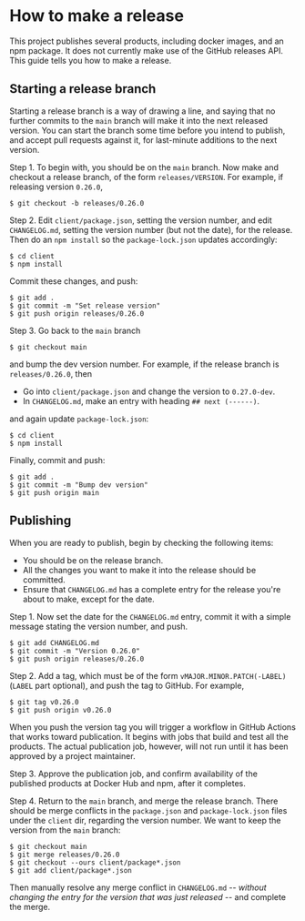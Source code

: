 # How to make a release

This project publishes several products, including docker images, and an npm
package. It does not currently make use of the GitHub releases API.
This guide tells you how to make a release.

## Starting a release branch

Starting a release branch is a way of drawing a line, and saying that no
further commits to the `main` branch will make it into the next released
version. You can start the branch some time before you intend to publish,
and accept pull requests against it, for last-minute additions to the next
version.

Step 1. To begin with, you should be on the `main` branch.
Now make and checkout a release branch, of the form `releases/VERSION`.
For example, if releasing version `0.26.0`,

    $ git checkout -b releases/0.26.0

Step 2. Edit `client/package.json`, setting the version number, and edit
`CHANGELOG.md`, setting the version number (but not the date), for the
release.
Then do an `npm install` so the `package-lock.json` updates accordingly:

    $ cd client
    $ npm install

Commit these changes, and push:

    $ git add .
    $ git commit -m "Set release version"
    $ git push origin releases/0.26.0

Step 3. Go back to the `main` branch

    $ git checkout main

and bump the dev version number. For example, if the release branch is
`releases/0.26.0`, then

* Go into `client/package.json` and change the version to `0.27.0-dev`.
* In `CHANGELOG.md`, make an entry with heading `## next (------)`.

and again update `package-lock.json`:

    $ cd client
    $ npm install

Finally, commit and push:

    $ git add .
    $ git commit -m "Bump dev version"
    $ git push origin main


## Publishing

When you are ready to publish, begin by checking the following items:

* You should be on the release branch.
* All the changes you want to make it into the release should be committed.
* Ensure that `CHANGELOG.md` has a complete entry for the release you're about
  to make, except for the date.

Step 1. Now set the date for the `CHANGELOG.md` entry, commit it with a simple
message stating the version number, and push.

    $ git add CHANGELOG.md
    $ git commit -m "Version 0.26.0"
    $ git push origin releases/0.26.0

Step 2. Add a tag, which must be of the form
`vMAJOR.MINOR.PATCH(-LABEL)` (`LABEL` part optional), and push the tag to
GitHub. For example,

    $ git tag v0.26.0
    $ git push origin v0.26.0

When you push the version tag you will trigger a workflow in GitHub Actions
that works toward publication. It begins with jobs that build and test all the
products. The actual publication job, however, will not run until it has been
approved by a project maintainer.

Step 3. Approve the publication job, and confirm availability of the published
products at Docker Hub and npm, after it completes.

Step 4. Return to the `main` branch, and merge the release branch.
There should be merge conflicts in the `package.json` and `package-lock.json`
files under the `client` dir, regarding the version number. We want to keep the
version from the `main` branch:

    $ git checkout main
    $ git merge releases/0.26.0
    $ git checkout --ours client/package*.json
    $ git add client/package*.json

Then manually resolve any merge conflict in `CHANGELOG.md` -- *without changing
the entry for the version that was just released* -- and complete the merge.
